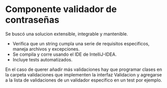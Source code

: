 # Componente validador de contraseñas
Se buscó una solucion extensible, integrable y mantenible.
* Verifica que un string cumpla una serie de requisitos especificos, maneja archivos y excepciones.
* Se compila y corre usando el IDE de IntelliJ-IDEA.  
* Incluye tests automatizados.

En el caso de querer añadir más validaciones hay que programar clases en la carpeta validaciones que implementen la interfaz Validacion y agregarse a la lista de validaciones de un validador especifico en un test por ejemplo.
